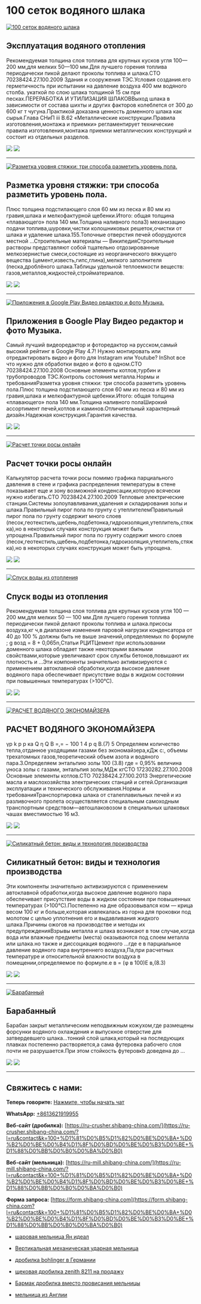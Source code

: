 # 100 сеток водяного шлака

<a href="https://swt.shibang-china.com/?l=ru&img&k=100+%D1%81%D0%B5%D1%82%D0%BE%D0%BA+%D0%B2%D0%BE%D0%B4%D1%8F%D0%BD%D0%BE%D0%B3%D0%BE+%D1%88%D0%BB%D0%B0%D0%BA%D0%B0" target="_blank">![100 сеток водяного шлака](http://static.shibang-china.com/all-800x300/1490.jpg)</a>

## Эксплуатация водяного отопления
Рекомендуемая толщина слоя топлива для крупных кусков угля 100—200 мм,для мелких 50—100 мм.Для лучшего горения топлива периодически пикой делают проколы топлива и шлака.СТО 70238424.27.100.2009 Здания и сооружения ТЭС.Условия создания.его герметичность при испытании на давление воздуха 400 мм водяного столба. укаткой по слою шлака толщиной 15 см при песках.ПЕРЕРАБОТКА И УТИЛИЗАЦИЯ ШЛАКОВВыход шлака в зависимости от состава шихты и других факторов колеблется от 300 до 600 кг т чугуна.Практикой доказана ценность до&#173;менного шлака как сырья.Глава СНиП iii В.62 &#171;Металлические конструкции.Правила изготовления,монтажа и приемки&#187; регламентирует технические правила изготовления,монтажа приемки металлических конструкций и состоит из отдельных разделов.


<a href="https://whatsapp.shibangsoft.com/WhatsApp.php" target="_blank" title="WhatsApp">![](http://static.shibang-china.com/icon/whatsapp.png)</a> <a href="https://swt.shibang-china.com/?l=ru&icon&k=100+%D1%81%D0%B5%D1%82%D0%BE%D0%BA+%D0%B2%D0%BE%D0%B4%D1%8F%D0%BD%D0%BE%D0%B3%D0%BE+%D1%88%D0%BB%D0%B0%D0%BA%D0%B0" target="_blank">![](http://static.shibang-china.com/icon/chat-ru.png)</a>

---

<a href="https://swt.shibang-china.com/?l=ru&img&k=100+%D1%81%D0%B5%D1%82%D0%BE%D0%BA+%D0%B2%D0%BE%D0%B4%D1%8F%D0%BD%D0%BE%D0%B3%D0%BE+%D1%88%D0%BB%D0%B0%D0%BA%D0%B0" target="_blank">![Разметка уровня стяжки: три способа разметить уровень пола.](http://static.shibang-china.com/all-800x300/1006.jpg)</a>

## Разметка уровня стяжки: три способа разметить уровень пола.
Плюс толщина подстилающего слоя 60 мм из песка и 80 мм из гравия,шлака и мелкофактурной щебенки.Итого: общая толщина &#171;плавающего&#187; пола 140 мм.Толщина наливного пола3) механизацию подачи топлива,шуровки,чистки колошниковых решеток,очистки от шлака и удаление шлака.155.Топочные отверстия печей оборудуются местной …Строительные материалы — ВикипедияСтроительные растворы представляют собой тщательно отдозированные мелкозернистые смеси,состоящие из неорганического вяжущего вещества (цемент,известь,гипс,глина),мелкого заполнителя (песка,дроблёного шлака.Таблицы удельной теплоемкости веществ: газов,металлов,жидкостей,стройматериалов.


<a href="https://whatsapp.shibangsoft.com/WhatsApp.php" target="_blank" title="WhatsApp">![](http://static.shibang-china.com/icon/whatsapp.png)</a> <a href="https://swt.shibang-china.com/?l=ru&icon&k=100+%D1%81%D0%B5%D1%82%D0%BE%D0%BA+%D0%B2%D0%BE%D0%B4%D1%8F%D0%BD%D0%BE%D0%B3%D0%BE+%D1%88%D0%BB%D0%B0%D0%BA%D0%B0" target="_blank">![](http://static.shibang-china.com/icon/chat-ru.png)</a>

---

<a href="https://swt.shibang-china.com/?l=ru&img&k=100+%D1%81%D0%B5%D1%82%D0%BE%D0%BA+%D0%B2%D0%BE%D0%B4%D1%8F%D0%BD%D0%BE%D0%B3%D0%BE+%D1%88%D0%BB%D0%B0%D0%BA%D0%B0" target="_blank">![Приложения в Google Play Видео редактор и фото Музыка.](http://static.shibang-china.com/all-800x300/600.jpg)</a>

## Приложения в Google Play Видео редактор и фото Музыка.
Самый лучший видеоредактор и фоторедактор на русском,самый высокий рейтинг в Google Play 4.7! Нужно монтировать или отредактировать видео и фото для Instagram или Youtube? InShot все что нужно для обработки видео и фото в одном.СТО 70238424.27.100.2008 Основные элементы котлов,турбин и трубопроводов ТЭС.Контроль состояния металла.Нормы и требованияРазметка уровня стяжки: три способа разметить уровень пола.Плюс толщина подстилающего слоя 60 мм из песка и 80 мм из гравия,шлака и мелкофактурной щебенки.Итого: общая толщина &#171;плавающего&#187; пола 140 мм.Толщина наливного полаШирокий ассортимент печей,котлов и каминов.Отличительный характерный дизайн.Надежная конструкция.Гарантия качества.


<a href="https://whatsapp.shibangsoft.com/WhatsApp.php" target="_blank" title="WhatsApp">![](http://static.shibang-china.com/icon/whatsapp.png)</a> <a href="https://swt.shibang-china.com/?l=ru&icon&k=100+%D1%81%D0%B5%D1%82%D0%BE%D0%BA+%D0%B2%D0%BE%D0%B4%D1%8F%D0%BD%D0%BE%D0%B3%D0%BE+%D1%88%D0%BB%D0%B0%D0%BA%D0%B0" target="_blank">![](http://static.shibang-china.com/icon/chat-ru.png)</a>

---

<a href="https://swt.shibang-china.com/?l=ru&img&k=100+%D1%81%D0%B5%D1%82%D0%BE%D0%BA+%D0%B2%D0%BE%D0%B4%D1%8F%D0%BD%D0%BE%D0%B3%D0%BE+%D1%88%D0%BB%D0%B0%D0%BA%D0%B0" target="_blank">![Расчет точки росы онлайн](http://static.shibang-china.com/all-800x300/654.jpg)</a>

## Расчет точки росы онлайн
Калькулятор расчета точки росы помимо графика парциального давления в стене и графика распределения температуры в стене показывает еще и зону возможной конденсации,которую всячески нужно избегать.СТО 70238424.27.100.2009 Тепловые электрические станции.Системы золоулавливания,удаления и складирования золы и шлака.Правильный пирог пола по грунту с утеплителемПравильный пирог пола по грунту содержит много слоев (песок,геотекстиль,щебень,подбетонка,гидроизоляция,утеплитель,стяжка),но в некоторых случаях конструкция может быть упрощена.Правильный пирог пола по грунту содержит много слоев (песок,геотекстиль,щебень,подбетонка,гидроизоляция,утеплитель,стяжка),но в некоторых случаях конструкция может быть упрощена.


<a href="https://whatsapp.shibangsoft.com/WhatsApp.php" target="_blank" title="WhatsApp">![](http://static.shibang-china.com/icon/whatsapp.png)</a> <a href="https://swt.shibang-china.com/?l=ru&icon&k=100+%D1%81%D0%B5%D1%82%D0%BE%D0%BA+%D0%B2%D0%BE%D0%B4%D1%8F%D0%BD%D0%BE%D0%B3%D0%BE+%D1%88%D0%BB%D0%B0%D0%BA%D0%B0" target="_blank">![](http://static.shibang-china.com/icon/chat-ru.png)</a>

---

<a href="https://swt.shibang-china.com/?l=ru&img&k=100+%D1%81%D0%B5%D1%82%D0%BE%D0%BA+%D0%B2%D0%BE%D0%B4%D1%8F%D0%BD%D0%BE%D0%B3%D0%BE+%D1%88%D0%BB%D0%B0%D0%BA%D0%B0" target="_blank">![Спуск воды из отопления](http://static.shibang-china.com/all-800x300/984.jpg)</a>

## Спуск воды из отопления
Рекомендуемая толщина слоя топлива для крупных кусков угля 100 — 200 мм,для мелких 50 — 100 мм.Для лучшего горения топлива периодически пикой делают проколы топлива и шлака.присосы воздуха,кг ч,в диапазоне изменения паровой нагрузки конденсатора от 40 до 100 % должны быть не выше значений,определяемых по формуле ; g возд = 8 + 0,065n,Статьи РЦИТЦемент при использовании доменного шлака обладает также некоторыми важными свойствами,которые увеличивают срок службы бетонов,повышают их плотность и …Эти компоненты значительно активизируются с применением автоклавной обработки,когда высокое давление водяного пара обеспечивает присутствие воды в жидком состоянии при повышенных температурах (&gt;100&#176;С).


<a href="https://whatsapp.shibangsoft.com/WhatsApp.php" target="_blank" title="WhatsApp">![](http://static.shibang-china.com/icon/whatsapp.png)</a> <a href="https://swt.shibang-china.com/?l=ru&icon&k=100+%D1%81%D0%B5%D1%82%D0%BE%D0%BA+%D0%B2%D0%BE%D0%B4%D1%8F%D0%BD%D0%BE%D0%B3%D0%BE+%D1%88%D0%BB%D0%B0%D0%BA%D0%B0" target="_blank">![](http://static.shibang-china.com/icon/chat-ru.png)</a>

---

<a href="https://swt.shibang-china.com/?l=ru&img&k=100+%D1%81%D0%B5%D1%82%D0%BE%D0%BA+%D0%B2%D0%BE%D0%B4%D1%8F%D0%BD%D0%BE%D0%B3%D0%BE+%D1%88%D0%BB%D0%B0%D0%BA%D0%B0" target="_blank">![РАСЧЕТ ВОДЯНОГО ЭКОНОМАЙЗЕРА](http://static.shibang-china.com/all-800x300/1394.jpg)</a>

## РАСЧЕТ ВОДЯНОГО ЭКОНОМАЙЗЕРА
γp k p p ка Q η Q B =,= − 100 1 4 p q B.(7) 5 Определяем количество тепла,отданное уходящими газами без экономайзера,кДж с:, объемы трехатомных газов,теоретический объем азота и водяного пара.3.Определяем энтальпию золы 100 (3.8) где = 0,95% величина уноса золы с газами, энтальпия золы,МДж кгСТО 17230282.27.100.2008 Основные элементы котлов.СТО 70238424.27.100.2013 Энергетические масла и маслохозяйства электрических станций и сетей.Организация эксплуатации и технического обслуживания.Нормы и требованияТранспортировка шлака от сталеплавильных печей и из разливочного пролета осуществляется специальным самоходным транспортным средством—автошлаковозом в специальных шлаковых чашах вместимостью 16 м3.


<a href="https://whatsapp.shibangsoft.com/WhatsApp.php" target="_blank" title="WhatsApp">![](http://static.shibang-china.com/icon/whatsapp.png)</a> <a href="https://swt.shibang-china.com/?l=ru&icon&k=100+%D1%81%D0%B5%D1%82%D0%BE%D0%BA+%D0%B2%D0%BE%D0%B4%D1%8F%D0%BD%D0%BE%D0%B3%D0%BE+%D1%88%D0%BB%D0%B0%D0%BA%D0%B0" target="_blank">![](http://static.shibang-china.com/icon/chat-ru.png)</a>

---

<a href="https://swt.shibang-china.com/?l=ru&img&k=100+%D1%81%D0%B5%D1%82%D0%BE%D0%BA+%D0%B2%D0%BE%D0%B4%D1%8F%D0%BD%D0%BE%D0%B3%D0%BE+%D1%88%D0%BB%D0%B0%D0%BA%D0%B0" target="_blank">![Силикатный бетон: виды и технология производства](http://static.shibang-china.com/all-800x300/190.jpg)</a>

## Силикатный бетон: виды и технология производства
Эти компоненты значительно активизируются с применением автоклавной обработки,когда высокое давление водяного пара обеспечивает присутствие воды в жидком состоянии при повышенных температурах (&gt;100&#176;С).Постепенно на дне образовывался ком — крица весом 100 кг и больше,которая извлекалась из горна для проковки под молотом с целью уплотнения его и выдавливания жидкого шлака.Причины ожогов на производстве и методы их предупрежденияВзрывы металла и шлака возникают в том случае,когда вода или влажные предметы (места) оказываются под слоем металла или шлака.но также и диссоциация водяного …где e в парциальное давление водяного пара внутреннего воздуха,Па,при расчетных температуре и относительной влажности воздуха в помещении,определяемое по формуле.e в = (φ в 100)E в,(8.3)


<a href="https://whatsapp.shibangsoft.com/WhatsApp.php" target="_blank" title="WhatsApp">![](http://static.shibang-china.com/icon/whatsapp.png)</a> <a href="https://swt.shibang-china.com/?l=ru&icon&k=100+%D1%81%D0%B5%D1%82%D0%BE%D0%BA+%D0%B2%D0%BE%D0%B4%D1%8F%D0%BD%D0%BE%D0%B3%D0%BE+%D1%88%D0%BB%D0%B0%D0%BA%D0%B0" target="_blank">![](http://static.shibang-china.com/icon/chat-ru.png)</a>

---

<a href="https://swt.shibang-china.com/?l=ru&img&k=100+%D1%81%D0%B5%D1%82%D0%BE%D0%BA+%D0%B2%D0%BE%D0%B4%D1%8F%D0%BD%D0%BE%D0%B3%D0%BE+%D1%88%D0%BB%D0%B0%D0%BA%D0%B0" target="_blank">![Барабанный](http://static.shibang-china.com/all-800x300/65.jpg)</a>

## Барабанный
Барабан закрыт металлическим неподвижным кожухом,где размещены форсунки водяного охлаждения и выпускное отверстие для затвердевшего шлака…тонкий слой шлака,который на последующих плавках постепенно растворяется,а сама футеровка рабочего слоя почти не разрушается.При этом стойкость футеровкb доведена до …

<a href="https://whatsapp.shibangsoft.com/WhatsApp.php" target="_blank" title="WhatsApp">![](http://static.shibang-china.com/icon/whatsapp.png)</a> <a href="https://swt.shibang-china.com/?l=ru&icon&k=100+%D1%81%D0%B5%D1%82%D0%BE%D0%BA+%D0%B2%D0%BE%D0%B4%D1%8F%D0%BD%D0%BE%D0%B3%D0%BE+%D1%88%D0%BB%D0%B0%D0%BA%D0%B0" target="_blank">![](http://static.shibang-china.com/icon/chat-ru.png)</a>

---
## Свяжитесь с нами:

**Теперь говорите:** [Нажмите, чтобы начать чат](https://swt.shibang-china.com?l=ru&contact&k=100+%D1%81%D0%B5%D1%82%D0%BE%D0%BA+%D0%B2%D0%BE%D0%B4%D1%8F%D0%BD%D0%BE%D0%B3%D0%BE+%D1%88%D0%BB%D0%B0%D0%BA%D0%B0)

**WhatsApp:**  [+8613621919955](https://whatsapp.shibangsoft.com/WhatsApp.php)

**Веб-сайт (дробилка):** [https://ru-crusher.shibang-china.com/](https://ru-crusher.shibang-china.com/?l=ru&contact&k=100+%D1%81%D0%B5%D1%82%D0%BE%D0%BA+%D0%B2%D0%BE%D0%B4%D1%8F%D0%BD%D0%BE%D0%B3%D0%BE+%D1%88%D0%BB%D0%B0%D0%BA%D0%B0)

**Веб-сайт (мельница):** [https://ru-mill.shibang-china.com/](https://ru-mill.shibang-china.com/?l=ru&contact&k=100+%D1%81%D0%B5%D1%82%D0%BE%D0%BA+%D0%B2%D0%BE%D0%B4%D1%8F%D0%BD%D0%BE%D0%B3%D0%BE+%D1%88%D0%BB%D0%B0%D0%BA%D0%B0)

**Форма запроса:** [https://form.shibang-china.com](https://form.shibang-china.com?l=ru&contact&k=100+%D1%81%D0%B5%D1%82%D0%BE%D0%BA+%D0%B2%D0%BE%D0%B4%D1%8F%D0%BD%D0%BE%D0%B3%D0%BE+%D1%88%D0%BB%D0%B0%D0%BA%D0%B0)

* [шаровая мельница Ян идеал](../133/%D1%88%D0%B0%D1%80%D0%BE%D0%B2%D0%B0%D1%8F%20%D0%BC%D0%B5%D0%BB%D1%8C%D0%BD%D0%B8%D1%86%D0%B0%20%D0%AF%D0%BD%20%D0%B8%D0%B4%D0%B5%D0%B0%D0%BB.md)

* [Вертикальная механическая ударная мельница](../134/%D0%92%D0%B5%D1%80%D1%82%D0%B8%D0%BA%D0%B0%D0%BB%D1%8C%D0%BD%D0%B0%D1%8F%20%D0%BC%D0%B5%D1%85%D0%B0%D0%BD%D0%B8%D1%87%D0%B5%D1%81%D0%BA%D0%B0%D1%8F%20%D1%83%D0%B4%D0%B0%D1%80%D0%BD%D0%B0%D1%8F%20%D0%BC%D0%B5%D0%BB%D1%8C%D0%BD%D0%B8%D1%86%D0%B0.md)

* [дробилка bohlinger в Германии](../135/%D0%B4%D1%80%D0%BE%D0%B1%D0%B8%D0%BB%D0%BA%D0%B0%20bohlinger%20%D0%B2%20%D0%93%D0%B5%D1%80%D0%BC%D0%B0%D0%BD%D0%B8%D0%B8.md)

* [щековая дробилка zenith 8211 на продажу](../135/%D1%89%D0%B5%D0%BA%D0%BE%D0%B2%D0%B0%D1%8F%20%D0%B4%D1%80%D0%BE%D0%B1%D0%B8%D0%BB%D0%BA%D0%B0%20zenith%208211%20%D0%BD%D0%B0%20%D0%BF%D1%80%D0%BE%D0%B4%D0%B0%D0%B6%D1%83.md)

* [Бармак дробилка вместо провисания мельницы](../132/%D0%91%D0%B0%D1%80%D0%BC%D0%B0%D0%BA%20%D0%B4%D1%80%D0%BE%D0%B1%D0%B8%D0%BB%D0%BA%D0%B0%20%D0%B2%D0%BC%D0%B5%D1%81%D1%82%D0%BE%20%D0%BF%D1%80%D0%BE%D0%B2%D0%B8%D1%81%D0%B0%D0%BD%D0%B8%D1%8F%20%D0%BC%D0%B5%D0%BB%D1%8C%D0%BD%D0%B8%D1%86%D1%8B.md)

* [мельница из Англии](../134/%D0%BC%D0%B5%D0%BB%D1%8C%D0%BD%D0%B8%D1%86%D0%B0%20%D0%B8%D0%B7%20%D0%90%D0%BD%D0%B3%D0%BB%D0%B8%D0%B8.md)